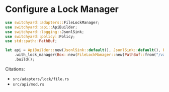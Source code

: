 # Configure a Lock Manager

```rust
use switchyard::adapters::FileLockManager;
use switchyard::api::ApiBuilder;
use switchyard::logging::JsonlSink;
use switchyard::policy::Policy;
use std::path::PathBuf;

let api = ApiBuilder::new(JsonlSink::default(), JsonlSink::default(), Policy::default())
    .with_lock_manager(Box::new(FileLockManager::new(PathBuf::from("/var/lock/switchyard.lock"))))
    .build();
```

Citations:
- `src/adapters/lock/file.rs`
- `src/api/mod.rs`
